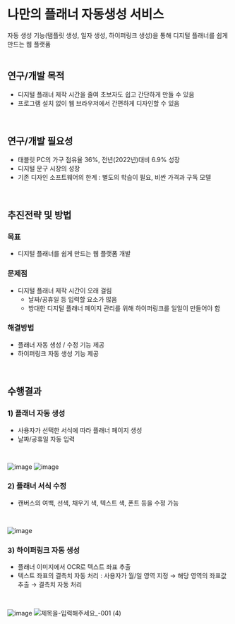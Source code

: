 # 나만의 플래너 자동생성 서비스
자동 생성 기능(탬플릿 생성, 일자 생성, 하이퍼링크 생성)을 통해 디지털 플래너를 쉽게 만드는 웹 플랫폼
<br/> 
<br/> 

## 연구/개발 목적
* 디지털 플래너 제작 시간을 줄여 초보자도 쉽고 간단하게 만들 수 있음
* 프로그램 설치 없이 웹 브라우저에서 간편하게 디자인할 수 있음
<br/> 

## 연구/개발 필요성
* 태블릿 PC의 가구 점유율 36%, 전년(2022년)대비 6.9% 성장
* 디지털 문구 시장의 성장
* 기존 디자인 소프트웨어의 한계 : 별도의 학습이 필요, 비싼 가격과 구독 모델
<br/>

## 추진전략 및 방법
### 목표
* 디지털 플래너를 쉽게 만드는 웹 플랫폼 개발
### 문제점
* 디지털 플래너 제작 시간이 오래 걸림
  * 날짜/공휴일 등 입력할 요소가 많음
  * 방대한 디지털 플래너 페이지 관리를 위해 하이퍼링크를 일일이 만들어야 함
### 해결방법
* 플래너 자동 생성 / 수정 기능 제공
* 하이퍼링크 자동 생성 기능 제공
<br/>

## 수행결과
### 1) 플래너 자동 생성
* 사용자가 선택한 서식에 따라 플래너 페이지 생성
* 날짜/공휴일 자동 입력
<br/>

![image](https://github.com/dhdr0825/plannery/assets/65939582/53f8dfd8-17da-4f6a-9b29-a5de90c0ca46)
![image](https://github.com/dhdr0825/plannery/assets/65939582/7f9bf832-4e93-424a-a9ff-7cf3404fae77)

### 2) 플래너 서식 수정

* 캔버스의 여백, 선색, 채우기 색, 텍스트 색, 폰트 등을 수정 가능
<br/>

![image](https://github.com/dhdr0825/plannery/assets/65939582/3a3d8325-b0b2-4109-b341-c33e9428103e)

### 3) 하이퍼링크 자동 생성
* 플래너 이미지에서 OCR로 텍스트 좌표 추출
* 텍스트 좌표의 결측치 자동 처리 : 사용자가 월/일 영역 지정 → 해당 영역의 좌표값 추출 → 결측치 자동 처리
<br/>

![image](https://github.com/dhdr0825/plannery/assets/65939582/fcd95384-066b-432a-809e-9b22ea7cfa46)
![제목을-입력해주세요_-001 (4)](https://github.com/dhdr0825/plannery/assets/65939582/613e5938-4c1f-492e-b9bf-7ab20dc6aec7)

















